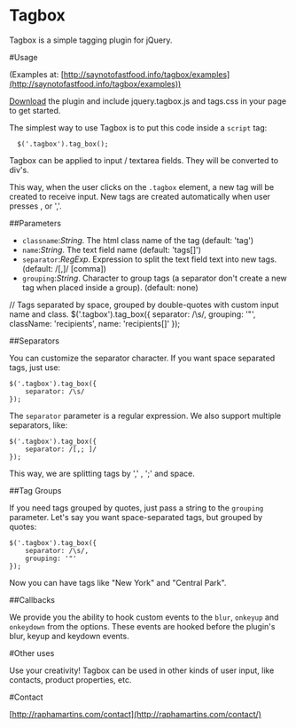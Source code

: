 Tagbox
======
Tagbox is a simple tagging plugin for jQuery.

#Usage


(Examples at: [http://saynotofastfood.info/tagbox/examples](http://saynotofastfood.info/tagbox/examples))

[Download](http://cloud.github.com/downloads/rafudu/Tagbox/tagbox.1.0.1.zip) the plugin and include jquery.tagbox.js and tags.css in your page to get started.

The simplest way to use Tagbox is to put this code inside a `script` tag:

`	$('.tagbox').tag_box(); `

Tagbox can be applied to input / textarea fields. They will be converted to div's.

This way, when the user clicks on the `.tagbox` element, a new tag will be created to receive input. New tags are created automatically when user presses <ENTER>, <TAB> or ','.

##Parameters

* `classname`:_String_. The html class name of the tag (default: 'tag')
* `name`:_String_. The text field name (default: 'tags[]')
* `separator`:_RegExp_. Expression to split the text field text into new tags. (default: /[,]/ [comma])
* `grouping`:_String_. Character to group tags (a separator don't create a new tag when placed inside a group). (default: none)

// Tags separated by space, grouped by double-quotes with custom input name and class.
	$('.tagbox').tag_box({
		separator: /\s/,
		grouping: '"',
		className: 'recipients',
		name: 'recipients[]'
	});


##Separators

You can customize the separator character. If you want space separated tags, just use:

	$('.tagbox').tag_box({
		separator: /\s/
	});


The `separator` parameter is a regular expression. We also support multiple separators, like:

	$('.tagbox').tag_box({
		separator: /[,; ]/
	});

This way, we are splitting tags by ',' , ';' and space.

##Tag Groups

If you need tags grouped by quotes, just pass a string to the `grouping` parameter. Let's say you want space-separated tags, but grouped by quotes:

	$('.tagbox').tag_box({
		separator: /\s/,
		grouping: '"'
	}); 
Now you can have tags like "New York" and "Central Park".

##Callbacks

We provide you the ability to hook custom events to the `blur`, `onkeyup` and `onkeydown` from the options. These events are hooked before the plugin's blur, keyup and keydown events.

#Other uses

Use your creativity! Tagbox can be used in other kinds of user input, like contacts, product properties, etc.

#Contact


[http://raphamartins.com/contact](http://raphamartins.com/contact/)
